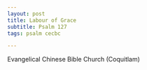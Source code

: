 ```yaml
---
layout: post
title: Labour of Grace
subtitle: Psalm 127
tags: psalm cecbc

---
```


Evangelical Chinese Bible Church (Coquitlam)
